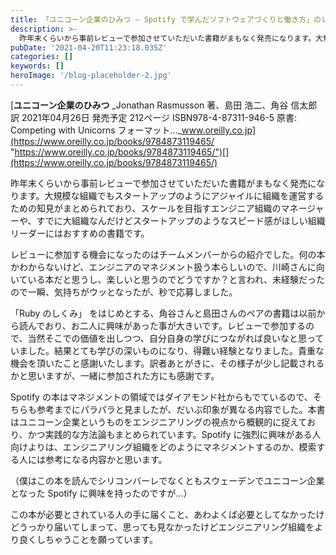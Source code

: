 ```yaml
---
title: 「ユニコーン企業のひみつ ― Spotify で学んだソフトウェアづくりと働き方」のレビューに参加しました
description: >-
  昨年末くらいから事前レビューで参加させていただいた書籍がまもなく発売になります。大規模な組織でもスタートアップのようにアジャイルに組織を運営するための知見がまとめられており、スケールを目指すエンジニア組織のマネージャーや、すでに大組織なんだけどスタートアップのようなスピード感がほ…
pubDate: '2021-04-20T11:23:18.035Z'
categories: []
keywords: []
heroImage: '/blog-placeholder-2.jpg'
---
```


[**ユニコーン企業のひみつ**
_Jonathan Rasmusson 著、島田 浩二、角谷 信太郎 訳 2021年04月26日 発売予定 212ページ ISBN978-4-87311-946-5 原書: Competing with Unicorns フォーマット…_www.oreilly.co.jp](https://www.oreilly.co.jp/books/9784873119465/ "https://www.oreilly.co.jp/books/9784873119465/")[](https://www.oreilly.co.jp/books/9784873119465/)

昨年末くらいから事前レビューで参加させていただいた書籍がまもなく発売になります。大規模な組織でもスタートアップのようにアジャイルに組織を運営するための知見がまとめられており、スケールを目指すエンジニア組織のマネージャーや、すでに大組織なんだけどスタートアップのようなスピード感がほしい組織リーダーにはおすすめの書籍です。

レビューに参加する機会になったのはチームメンバーからの紹介でした。何の本かわからないけど、エンジニアのマネジメント扱う本らしいので、川崎さんに向いている本だと思うし、楽しいと思うのでどうですか？と言われ、未経験だったので一瞬、気持ちがウッとなったが、秒で応募しました。

「Ruby のしくみ」 をはじめとする、角谷さんと島田さんのペアの書籍は以前から読んでおり、お二人に興味があった事が大きいです。レビューで参加するので、当然そこでの価値を出しつつ、自分自身の学びにつながれば良いなと思っていました。結果とても学びの深いものになり、得難い経験となりました。貴重な機会を頂いたこと感謝いたします。訳者あとがきに、その様子が少し記載されるかと思いますが、一緒に参加された方にも感謝です。

Spotify の本はマネジメントの領域ではダイアモンド社からもでているので、そちらも参考までにパラパラと見ましたが、だいぶ印象が異なる内容でした。本書はユニコーン企業というものをエンジニアリングの視点から概観的に捉えており、かつ実践的な方法論もまとめられています。Spotify に強烈に興味がある人向けよりは、エンジニアリング組織をどのようにマネジメントするのか、模索する人には参考になる内容かと思います。

（僕はこの本を読んでシリコンバーレでなくともスウェーデンでユニコーン企業となった Spotify に興味を持ったのですが…）

この本が必要とされている人の手に届くこと、あわよくば必要としてなかったけどうっかり届いてしまって、思っても見なかったけどエンジニアリング組織をより良くしちゃうことを願っています。